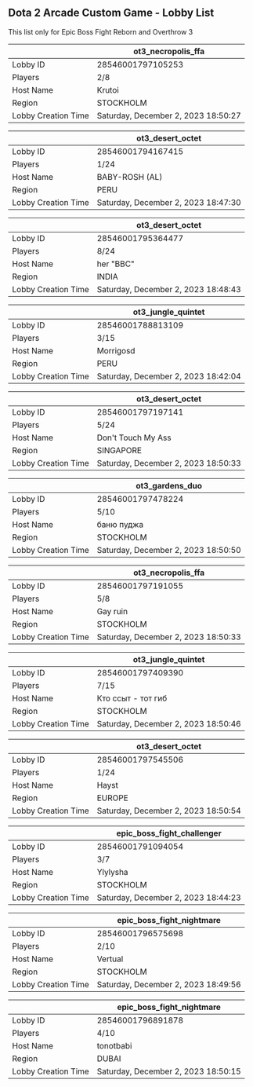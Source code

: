 ## Dota 2 Arcade Custom Game - Lobby List

This list only for Epic Boss Fight Reborn and Overthrow 3

|  | ot3_necropolis_ffa |
| ------ | ------ |
| Lobby ID | 28546001797105253 |
| Players | 2/8 |
| Host Name | Krutoi |
| Region | STOCKHOLM |
| Lobby Creation Time | Saturday, December 2, 2023 18:50:27 |


|  | ot3_desert_octet |
| ------ | ------ |
| Lobby ID | 28546001794167415 |
| Players | 1/24 |
| Host Name | BABY-ROSH (AL) |
| Region | PERU |
| Lobby Creation Time | Saturday, December 2, 2023 18:47:30 |


|  | ot3_desert_octet |
| ------ | ------ |
| Lobby ID | 28546001795364477 |
| Players | 8/24 |
| Host Name | her "BBC" |
| Region | INDIA |
| Lobby Creation Time | Saturday, December 2, 2023 18:48:43 |


|  | ot3_jungle_quintet |
| ------ | ------ |
| Lobby ID | 28546001788813109 |
| Players | 3/15 |
| Host Name | Morrigosd |
| Region | PERU |
| Lobby Creation Time | Saturday, December 2, 2023 18:42:04 |


|  | ot3_desert_octet |
| ------ | ------ |
| Lobby ID | 28546001797197141 |
| Players | 5/24 |
| Host Name | Don't Touch My Ass |
| Region | SINGAPORE |
| Lobby Creation Time | Saturday, December 2, 2023 18:50:33 |


|  | ot3_gardens_duo |
| ------ | ------ |
| Lobby ID | 28546001797478224 |
| Players | 5/10 |
| Host Name | баню пуджа |
| Region | STOCKHOLM |
| Lobby Creation Time | Saturday, December 2, 2023 18:50:50 |


|  | ot3_necropolis_ffa |
| ------ | ------ |
| Lobby ID | 28546001797191055 |
| Players | 5/8 |
| Host Name | Gay ruin |
| Region | STOCKHOLM |
| Lobby Creation Time | Saturday, December 2, 2023 18:50:33 |


|  | ot3_jungle_quintet |
| ------ | ------ |
| Lobby ID | 28546001797409390 |
| Players | 7/15 |
| Host Name | Кто ссыт - тот гиб |
| Region | STOCKHOLM |
| Lobby Creation Time | Saturday, December 2, 2023 18:50:46 |


|  | ot3_desert_octet |
| ------ | ------ |
| Lobby ID | 28546001797545506 |
| Players | 1/24 |
| Host Name | Hayst |
| Region | EUROPE |
| Lobby Creation Time | Saturday, December 2, 2023 18:50:54 |


|  | epic_boss_fight_challenger |
| ------ | ------ |
| Lobby ID | 28546001791094054 |
| Players | 3/7 |
| Host Name | Ylylysha |
| Region | STOCKHOLM |
| Lobby Creation Time | Saturday, December 2, 2023 18:44:23 |


|  | epic_boss_fight_nightmare |
| ------ | ------ |
| Lobby ID | 28546001796575698 |
| Players | 2/10 |
| Host Name | Vertual |
| Region | STOCKHOLM |
| Lobby Creation Time | Saturday, December 2, 2023 18:49:56 |


|  | epic_boss_fight_nightmare |
| ------ | ------ |
| Lobby ID | 28546001796891878 |
| Players | 4/10 |
| Host Name | tonotbabi |
| Region | DUBAI |
| Lobby Creation Time | Saturday, December 2, 2023 18:50:15 |


